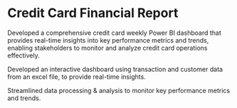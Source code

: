 # Credit Card Financial Report
Developed a comprehensive credit card weekly Power BI dashboard that provides real-time insights into key performance metrics and trends, enabling stakeholders to monitor and analyze credit card operations  effectively.

Developed an interactive dashboard using transaction and customer data from an excel file, to provide real-time insights.

Streamlined data processing & analysis to monitor key performance metrics and trends.
